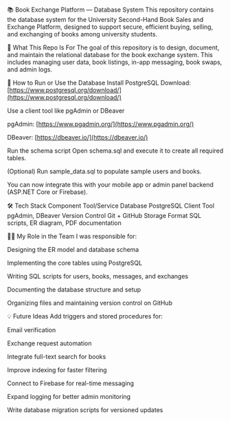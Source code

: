 📚 Book Exchange Platform — Database System
This repository contains the database system for the University Second-Hand Book Sales and Exchange Platform, designed to support secure, efficient buying, selling, and exchanging of books among university students.

🧩 What This Repo Is For
The goal of this repository is to design, document, and maintain the relational database for the book exchange system. This includes managing user data, book listings, in-app messaging, book swaps, and admin logs.

🚀 How to Run or Use the Database
Install PostgreSQL
Download: [https://www.postgresql.org/download/](https://www.postgresql.org/download/)

Use a client tool like pgAdmin or DBeaver

pgAdmin: [https://www.pgadmin.org/](https://www.pgadmin.org/)

DBeaver: [https://dbeaver.io/](https://dbeaver.io/)

Run the schema script
Open schema.sql and execute it to create all required tables.

(Optional) Run sample\_data.sql to populate sample users and books.

You can now integrate this with your mobile app or admin panel backend (ASP.NET Core or Firebase).

🛠 Tech Stack
Component	Tool/Service
Database	PostgreSQL
Client Tool	pgAdmin, DBeaver
Version Control	Git + GitHub
Storage Format	SQL scripts, ER diagram, PDF documentation

👨‍💻 My Role in the Team
I was responsible for:

Designing the ER model and database schema

Implementing the core tables using PostgreSQL

Writing SQL scripts for users, books, messages, and exchanges

Documenting the database structure and setup

Organizing files and maintaining version control on GitHub

💡 Future Ideas
Add triggers and stored procedures for:

Email verification

Exchange request automation

Integrate full-text search for books

Improve indexing for faster filtering

Connect to Firebase for real-time messaging

Expand logging for better admin monitoring

Write database migration scripts for versioned updates

